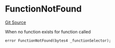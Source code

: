 # FunctionNotFound
[Git Source](https://github.com/thrackle-io/tron/blob/2c06fb72526db5cd6662cbeec5fef5842b764c6f/src/protocol/economic/ruleProcessor/RuleProcessorDiamond.sol)

When no function exists for function called


```solidity
error FunctionNotFound(bytes4 _functionSelector);
```

